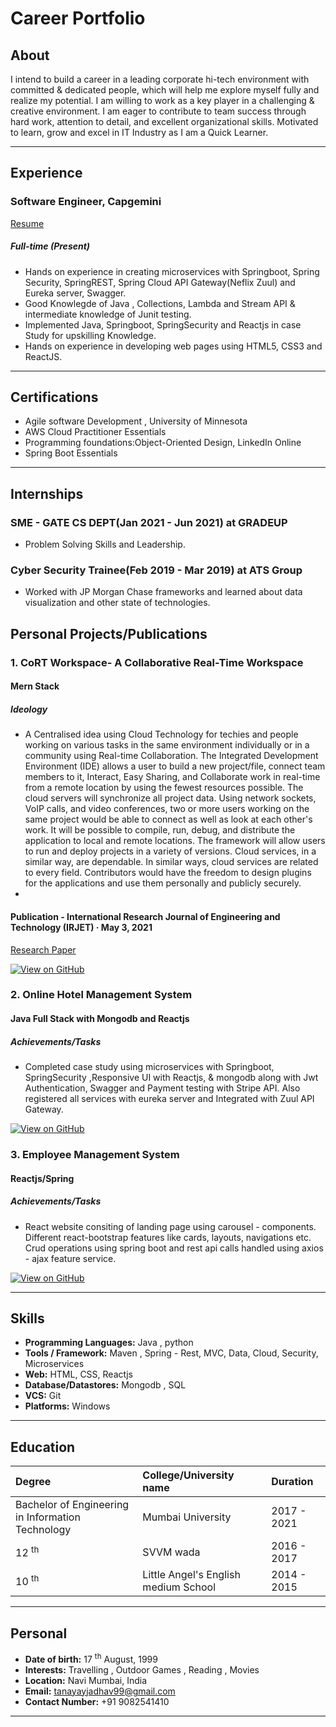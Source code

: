 # Career Portfolio
## About
I intend to build a career in a leading corporate hi-tech environment with committed & dedicated people, which will help me explore myself fully and realize my potential. I am willing to work as a key player in a challenging & creative environment. I am eager to contribute to team success through hard work, attention to detail, and excellent organizational skills. Motivated to learn, grow and excel in IT Industry as I am a Quick Learner.

---

## Experience
### Software Engineer, Capgemini 
[Resume](https://github.com/tanaya1708/resume/blob/main/Tanayaresume.pdf)
##### Full-time  (Present)
* 	Hands on experience in creating microservices with Springboot, Spring Security, SpringREST, Spring Cloud API Gateway(Neflix Zuul) and Eureka server, Swagger.
* 	Good Knowlegde of Java , Collections, Lambda and Stream API & intermediate knowledge of Junit testing.
* 	Implemented Java, Springboot, SpringSecurity and Reactjs in case Study for upskilling Knowledge.
* 	Hands on experience in developing web pages using HTML5, CSS3 and ReactJS.

---

## Certifications

* Agile software Development , University of Minnesota
* AWS Cloud Practitioner Essentials
* Programming foundations:Object-Oriented Design, LinkedIn Online
* Spring Boot Essentials

---

## Internships

### SME - GATE CS DEPT(Jan 2021 - Jun 2021) at GRADEUP
*   Problem Solving Skills and Leadership.

### Cyber Security Trainee(Feb 2019 - Mar 2019) at ATS Group
* Worked with JP Morgan Chase frameworks and learned about data visualization and other state of technologies.

## Personal Projects/Publications

### 1. CoRT Workspace- A Collaborative Real-Time Workspace
#### Mern Stack
##### Ideology
- A Centralised idea using Cloud Technology for techies and people working on various tasks in the same environment individually or in a community using Real-time Collaboration. The Integrated Development Environment (IDE) allows a user to build a new project/file, connect team members to it, Interact, Easy Sharing, and Collaborate work in real-time from a remote location by using the fewest resources possible. The cloud servers will synchronize all project data. Using network sockets, VoIP calls, and video conferences, two or more users working on the same project would be able to connect as well as look at each other's work. It will be possible to compile, run, debug, and distribute the application to local and remote locations. The framework will allow users to run and deploy projects in a variety of versions. Cloud services, in a similar way, are dependable. In similar ways, cloud services are related to every field. Contributors would have the freedom to design plugins for the applications and use them personally and publicly securely.
- 
#### Publication - International Research Journal of Engineering and Technology (IRJET) · May 3, 2021
[Research Paper](https://www.irjet.net/archives/V8/i5/IRJET-V8I5337.pdf)

[![View on GitHub](https://img.shields.io/badge/GitHub-View_on_GitHub-blue?logo=GitHub)](https://github.com/tanaya1708)

### 2. Online Hotel Management System 
#### Java Full Stack with Mongodb and Reactjs
##### Achievements/Tasks
- Completed case study using microservices with Springboot, SpringSecurity ,Responsive UI with Reactjs, & mongodb along with Jwt Authentication, Swagger and Payment testing with Stripe API. Also registered all services with eureka server and Integrated with Zuul API Gateway.

[![View on GitHub](https://img.shields.io/badge/GitHub-View_on_GitHub-blue?logo=GitHub)](https://github.com/tanaya1708/HMS--CaseStudy.git)

### 3. Employee Management System
#### Reactjs/Spring
##### Achievements/Tasks
- React website consiting of landing page using carousel - components. Different react-bootstrap features like cards, layouts, navigations etc. Crud operations using spring boot and rest api calls handled using axios - ajax feature service.

[![View on GitHub](https://img.shields.io/badge/GitHub-View_on_GitHub-blue?logo=GitHub)](https://github.com/tanaya1708/react-website.git)


---

## Skills

* **Programming Languages:** Java , python
* **Tools / Framework:**  Maven , Spring - Rest, MVC, Data, Cloud, Security, Microservices
* **Web:** HTML, CSS, Reactjs
* **Database/Datastores:** Mongodb , SQL
* **VCS:** Git
* **Platforms:** Windows


---

## Education

| Degree        | College/University name        | Duration |
|:-------------|:------------------|:------|
| Bachelor of Engineering in Information Technology | Mumbai University | 2017 - 2021  |
| 12 <sup>th</sup>          | SVVM wada     | 2016 - 2017   |
| 10 <sup>th</sup>          | Little Angel's English medium School | 2014 - 2015  |

---

## Personal

*  **Date of birth:**  17 <sup>th</sup> August, 1999 
*  **Interests:**  Travelling , Outdoor Games , Reading , Movies
*  **Location:**  Navi Mumbai, India
*  **Email:**  tanayayjadhav99@gmail.com
*  **Contact Number:**  +91 9082541410

* * *
